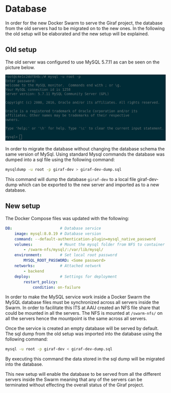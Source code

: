 # Database

In order for the new Docker Swarm to serve the Giraf project, the database from
the old servers had to be migrated on to the new ones. In the following the old
setup will be elaborated and the new setup will be explained.

## Old setup

The old server was configured to use MySQL 5.7.11 as can be seen on the picture
below.

![MySQL Version](../images/OldMysql.png "MySQL Version")

In order to migrate the database without changing the database schema the same
version of MySql.
Using standard Mysql commands the database was dumped into a sql file using the
following command:

```bash
mysqldump -u root -p giraf-dev > giraf-dev-dump.sql
```

This command will dump the database `giraf-dev` to a local file giraf-dev-dump
which can be exported to the new server and imported as to a new database.

## New setup

The Docker Compose files was updated with the following:

```yaml
DB:                     # Database service
    image: mysql:8.0.19 # Database version
    command: --default-authentication-plugin=mysql_native_password
    volumes:            # Mount the mysql folder from NFS to container
        - /swarm-nfs/mysql/:/var/lib/mysql/
    environment:        # Set local root password
        MYSQL_ROOT_PASSWORD: <Some password>
    networks:           # Attached network
        - backend
    deploy:             # Settings for deployment
        restart_policy:
            condition: on-failure
```

In order to make the MySQL service work inside a Docker Swarm the MySQL database
files must be synchronized across all servers inside the Swarm. In order to facilitate
this ITS at AAU created an NFS file share that could be mounted in all the servers.
The NFS is mounted at `/swarm-nfs/` on all the servers hence the mountpoint is
the same across all servers.

Once the service is created an empty database will be served by default. The sql
dump from the old setup was imported into the database using the following command:

```bash
mysql -u root -p giraf-dev < giraf-dev-dump.sql
```

By executing this command the data stored in the sql dump will be migrated into
the database.

This new setup will enable the database to be served from all the different servers
inside the Swarm meaning that any of the servers can be terminated without effecting
the overall status of the Giraf project.
